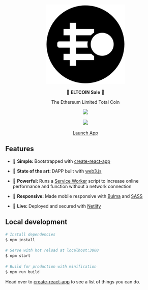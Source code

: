 <div align="center">
  <p>
  <img src="public/favicon.png" width="250" />
  </p>

  <p>
    🚀 <strong>ELTCOIN Sale</strong>  🚀
  </p>
  <p>
    The Ethereum Limited Total Coin
  </p>
  <p>
    <a href="https://travis-ci.org/ELTCOIN/sale_website">
      <img src="https://travis-ci.org/ELTCOIN/sale_website.svg?branch=master" />
    </a>
  </p>
  <p>
    <a href="https://codeclimate.com/github/ELTCOIN/sale_website/maintainability">
      <img src="https://api.codeclimate.com/v1/badges/5d28eae58674b2a42c19/maintainability" />
    </a>
  </p>
  <p>
    <a href="https://sale.eltcoin.tech">
      Launch App
    </a>
  </p>
</div>

## Features
* 🔩 <strong>Simple: </strong>Bootstrapped with [create-react-app](https://github.com/facebookincubator/create-react-app)

* 💯 <strong>State of the art: </strong>DAPP built with [web3.js](https://github.com/ethereum/web3.js/)

* 💪 <strong>Powerful: </strong> Runs a [Service Worker](https://github.com/w3c/ServiceWorker) script to increase online performance and function without a network connection

* 📱 <strong>Responsive: </strong> Made mobile responsive with [Bulma](http://bulma.io) and [SASS](http://sass-lang.com/)

* 🎉 <strong>Live: </strong> Deployed and secured with [Netlify](https://www.eltcoin.tech/)

## Local development
``` bash
# Install dependencies
$ npm install

# Serve with hot reload at localhost:3000
$ npm start

# Build for production with minification
$ npm run build
```

<p>
  Head over to <a href="https://github.com/facebookincubator/create-react-app">create-react-app</a> to see a list of things you can do.
</p>
